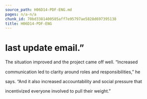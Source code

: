 ```yaml
---
source_path: H06D14-PDF-ENG.md
pages: n/a-n/a
chunk_id: 70bd3381400585aff7e95797ae5828d697395138
title: H06D14-PDF-ENG
---
```

# last update email.”

The situation improved and the project came oﬀ well. “Increased

communication led to clarity around roles and responsibilities,” he

says. “And it also increased accountability and social pressure that

incentivized everyone involved to pull their weight.”
